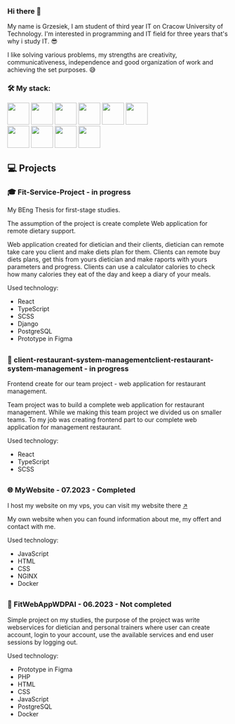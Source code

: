 ### Hi there 👋

My name is Grzesiek, I am student of third year IT on Cracow University of Technology. I'm interested in programming and IT field for three years that's why i study IT. 😎

I like solving various problems, my strengths are creativity, communicativeness, independence and good organization of work and achieving the set purposes. 😅

### 🛠 My stack: 
<img src="https://github.com/grzesiek999/grzesiek999/assets/43814123/84356648-58a9-45fa-85c5-aab98272adea" width=50 height=50>
<img src="https://github.com/grzesiek999/grzesiek999/assets/43814123/6b4cfb68-87d9-47e7-9919-eca74fb8c7c2" width=50 height=50>
<img src="https://github.com/grzesiek999/grzesiek999/assets/43814123/07a69ba0-261a-48f2-9cb8-8d59dbf9daf3" width=50 height=50>
<img src="https://github.com/grzesiek999/grzesiek999/assets/43814123/b7bb973d-c8da-4a04-a8c3-b22b85c1828c" width=50 height=50>
<img src="https://github.com/grzesiek999/grzesiek999/assets/43814123/a383905c-dab3-43be-a7be-4427001b9978" width=50 height=50>
<img src="https://github.com/grzesiek999/grzesiek999/assets/43814123/4269f958-c572-4a43-b4b2-eb8afd23fb5e" width=50 height=50>
<br />
<img src="https://github.com/grzesiek999/grzesiek999/assets/43814123/f3f6f431-9781-413f-be31-5410210d2a58" width=50 height=50>
<img src="https://github.com/grzesiek999/grzesiek999/assets/43814123/8defd980-f4c9-4a83-9560-72e8f22742a0" width=50 height=50>
<img src="https://github.com/grzesiek999/grzesiek999/assets/43814123/20095041-70a9-485a-8752-b59b25e00f10" width=50 height=50>
<img src="https://github.com/grzesiek999/grzesiek999/assets/43814123/f2292af9-1408-4349-b377-c9855b8e903b)" width=50 height=50>








<br />

## 💻 Projects

### 🎓 Fit-Service-Project - in progress
My BEng Thesis for first-stage studies.

The assumption of the project is create complete Web application for remote dietary support.

Web application created for dietician and their clients, dietician can remote take care you client and make diets plan for them. 
Clients can remote buy diets plans, get this from yours dietician and make raports with yours parameters and progress. 
Clients can use a calculator calories to check how many calories they eat of the day and keep a diary of your meals.

Used technology:
<ul>
  <li>React</li>
  <li>TypeScript</li>
  <li>SCSS</li>
  <li>Django</li>
  <li>PostgreSQL</li>
  <li>Prototype in Figma</li>
</ul>

##

### 👷 client-restaurant-system-managementclient-restaurant-system-management - in progress
Frontend create for our team project - web application for restaurant management.

Team project was to build a complete web application for restaurant management.
While we making this team project we divided us on smaller teams. 
To my job was creating frontend part to our complete web application for management restaurant.

Used technology:
<ul>
  <li>React</li>
  <li>TypeScript</li>
  <li>SCSS</li>
</ul>

##

### 🌐 MyWebsite - 07.2023 - Completed
I host my website on my vps, you can visit my website there <a href="http://grzegorzpasich.pl/">↗</a>

My own website when you can found information about me, my offert and contact with me.

Used technology:
<ul>
  <li>JavaScript</li>
  <li>HTML</li>
  <li>CSS</li>
  <li>NGINX</li>
  <li>Docker</li>
</ul>

##

### 🍎 FitWebAppWDPAI - 06.2023 - Not completed
Simple project on my studies, the purpose of the project was write webservices for dietician and personal trainers where user can create account, login to your account, use the available services and end user sessions by logging out.

Used technology:
<ul>
  <li>Prototype in Figma</li>
  <li>PHP</li>
  <li>HTML</li>
  <li>CSS</li>
  <li>JavaScript</li>
  <li>PostgreSQL</li>
  <li>Docker</li>
</ul>
